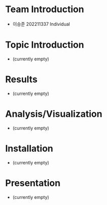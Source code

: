# Team Introduction
- 이승준 202211337 Individual

# Topic Introduction
- (currently empty)

# Results
- (currently empty)

# Analysis/Visualization
- (currently empty)

# Installation
- (currently empty)

# Presentation
- (currently empty)
